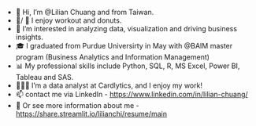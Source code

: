 - 👋 Hi, I’m @Lilian Chuang and from Taiwan.
- 💪/ 🍩 I enjoy workout and donuts.
- 👀 I’m interested in analyzing data, visualization and driving business insights.
- 🎓 I graduated from Purdue Universirty in May with @BAIM master program (Business Analytics and Information Management)
- 📊 My professional skills include Python, SQL, R, MS Excel, Power BI, Tableau and SAS.
- 👩🏻‍💻 I’m a data analyst at Cardlytics, and I enjoy my work!
- 📫 contact me via LinkedIn - https://www.linkedin.com/in/lilian-chuang/
- 🔖 Or see more information about me - https://share.streamlit.io/lilianchi/resume/main

<!---
lilianchi/lilianchi is a ✨ special ✨ repository because its `README.md` (this file) appears on your GitHub profile.
You can click the Preview link to take a look at your changes.
--->
